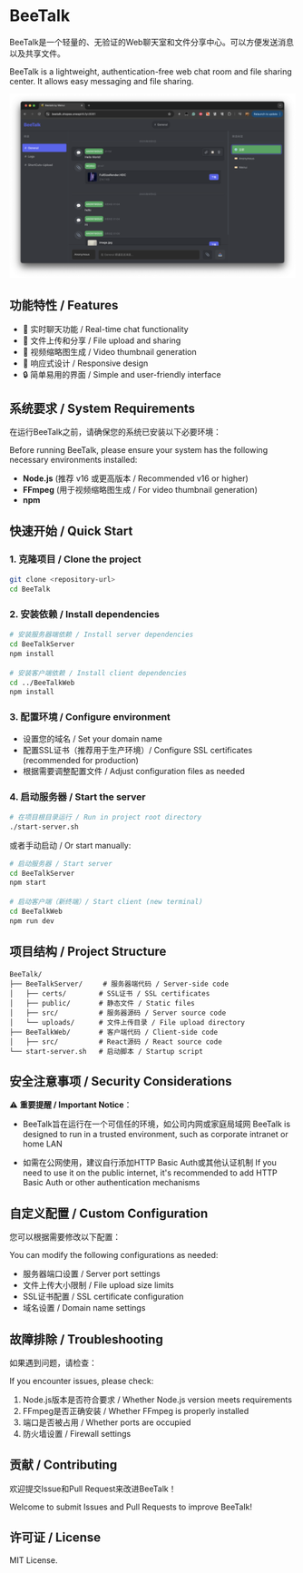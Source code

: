 # BeeTalk

BeeTalk是一个轻量的、无验证的Web聊天室和文件分享中心。可以方便发送消息以及共享文件。

BeeTalk is a lightweight, authentication-free web chat room and file sharing center. It allows easy messaging and file sharing.

![BeeTalk Home](./beetalk-home.png)
## 功能特性 / Features

- 💬 实时聊天功能 / Real-time chat functionality
- 📁 文件上传和分享 / File upload and sharing
- 🎥 视频缩略图生成 / Video thumbnail generation
- 📱 响应式设计 / Responsive design
- 🔒 简单易用的界面 / Simple and user-friendly interface

## 系统要求 / System Requirements

在运行BeeTalk之前，请确保您的系统已安装以下必要环境：

Before running BeeTalk, please ensure your system has the following necessary environments installed:

- **Node.js** (推荐 v16 或更高版本 / Recommended v16 or higher)
- **FFmpeg** (用于视频缩略图生成 / For video thumbnail generation)
- **npm**

## 快速开始 / Quick Start

### 1. 克隆项目 / Clone the project

```bash
git clone <repository-url>
cd BeeTalk
```

### 2. 安装依赖 / Install dependencies

```bash
# 安装服务器端依赖 / Install server dependencies
cd BeeTalkServer
npm install

# 安装客户端依赖 / Install client dependencies
cd ../BeeTalkWeb
npm install
```

### 3. 配置环境 / Configure environment

- 设置您的域名 / Set your domain name
- 配置SSL证书（推荐用于生产环境）/ Configure SSL certificates (recommended for production)
- 根据需要调整配置文件 / Adjust configuration files as needed

### 4. 启动服务器 / Start the server

```bash
# 在项目根目录运行 / Run in project root directory
./start-server.sh
```

或者手动启动 / Or start manually:

```bash
# 启动服务器 / Start server
cd BeeTalkServer
npm start

# 启动客户端（新终端）/ Start client (new terminal)
cd BeeTalkWeb
npm run dev
```

## 项目结构 / Project Structure

```
BeeTalk/
├── BeeTalkServer/     # 服务器端代码 / Server-side code
│   ├── certs/        # SSL证书 / SSL certificates
│   ├── public/       # 静态文件 / Static files
│   ├── src/          # 服务器源码 / Server source code
│   └── uploads/      # 文件上传目录 / File upload directory
├── BeeTalkWeb/       # 客户端代码 / Client-side code
│   ├── src/          # React源码 / React source code
└── start-server.sh   # 启动脚本 / Startup script
```

## 安全注意事项 / Security Considerations

⚠️ **重要提醒 / Important Notice**：

- BeeTalk旨在运行在一个可信任的环境，如公司内网或家庭局域网
  BeeTalk is designed to run in a trusted environment, such as corporate intranet or home LAN

- 如需在公网使用，建议自行添加HTTP Basic Auth或其他认证机制
  If you need to use it on the public internet, it's recommended to add HTTP Basic Auth or other authentication mechanisms

## 自定义配置 / Custom Configuration

您可以根据需要修改以下配置：

You can modify the following configurations as needed:

- 服务器端口设置 / Server port settings
- 文件上传大小限制 / File upload size limits
- SSL证书配置 / SSL certificate configuration
- 域名设置 / Domain name settings

## 故障排除 / Troubleshooting

如果遇到问题，请检查：

If you encounter issues, please check:

1. Node.js版本是否符合要求 / Whether Node.js version meets requirements
2. FFmpeg是否正确安装 / Whether FFmpeg is properly installed
3. 端口是否被占用 / Whether ports are occupied
4. 防火墙设置 / Firewall settings

## 贡献 / Contributing

欢迎提交Issue和Pull Request来改进BeeTalk！

Welcome to submit Issues and Pull Requests to improve BeeTalk!

## 许可证 / License

MIT License.